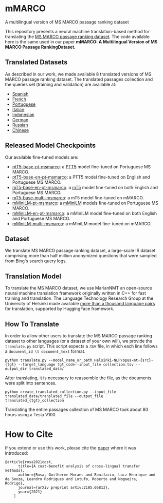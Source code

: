 # mMARCO
A multilingual version of MS MARCO passage ranking dataset

This repository presents a neural machine translation-based method for translating the [MS MARCO passage ranking dataset](https://microsoft.github.io/msmarco/).
The code available here is the same used in our paper **mMARCO: A Multilingual Version of MS MARCO Passage RankingDataset**.

## Translated Datasets
As described in our work, we made available 8 translated versions of MS MARCO passage ranking dataset.
The translated passages collection and the queries set (training and validation) are available at:
* [Spanish](https://console.cloud.google.com/storage/browser/msmarco-translated/multi_msmarco/spanish)
* [French](https://console.cloud.google.com/storage/browser/msmarco-translated/multi_msmarco/french)
* [Portuguese](https://console.cloud.google.com/storage/browser/msmarco-translated/multi_msmarco/portuguese)
* [Italian](https://console.cloud.google.com/storage/browser/msmarco-translated/multi_msmarco/italian)
* [Indonesian](https://console.cloud.google.com/storage/browser/msmarco-translated/multi_msmarco/indonesian)
* [German](https://console.cloud.google.com/storage/browser/msmarco-translated/multi_msmarco/german)
* [Russian](https://console.cloud.google.com/storage/browser/msmarco-translated/multi_msmarco/russian)
* [Chinese](https://console.cloud.google.com/storage/browser/msmarco-translated/multi_msmarco/chinese)


## Released Model Checkpoints
Our available fine-tuned models are: 
* [ptT5-base-pt-msmarco](https://huggingface.co/unicamp-dl/ptt5-base-pt-msmarco-100k): a [PTT5](https://github.com/unicamp-dl/PTT5) model fine-tuned on Portuguese MS MARCO.
* [ptT5-base-en-pt-msmarco](https://huggingface.co/unicamp-dl/ptt5-base-en-pt-msmarco-10k): a PTT5 model fine-tuned on English and Portuguese MS MARCO.
* [mT5-base-en-pt-msmarco](https://huggingface.co/unicamp-dl/mt5-base-en-pt-msmarco): a [mT5](https://github.com/google-research/multilingual-t5) model fine-tuned on both English and Portuguese MS MARCO.
* [mT5-base-multi-msmarco](https://huggingface.co/unicamp-dl/mt5-base-multi-msmarco): a mT5 model fine-tuned on mMARCO.
* [mMiniLM-pt-msmarco](https://huggingface.co/unicamp-dl/multilingual-MiniLM-L6-v2-pt-msmarco): a [mMiniLM](https://github.com/microsoft/unilm/tree/master/minilm) models fine-tuned on Portuguese MS MARCO.
* [mMiniLM-en-pt-msmarco](https://huggingface.co/unicamp-dl/multilingual-MiniLM-L6-v2-en-pt-msmarco): a mMiniLM model fine-tuned on both English and Portuguese MS MARCO.
* [mMiniLM-multi-msmarco](https://huggingface.co/unicamp-dl/multilingual-MiniLM-L6-v2-multi-msmarco): a mMiniLM model fine-tuned on mMARCO.

## Dataset
We translate MS MARCO passage ranking dataset, a large-scale IR dataset comprising more than half million anonymized questions that were sampled from Bing's search query logs.

## Translation Model
To translate the MS MARCO dataset, we use MarianNMT an open-source neural machine translation framework originally written in C++ for fast training and translation. The Language Technology Research Group at the University of Helsinki made available [more than a thousand language pairs](https://huggingface.co/Helsinki-NLP) for translation, supported by HuggingFace framework.

## How To Translate
In order to allow other users to translate the MS MARCO passage ranking dataset to other languages (or a dataset of your own will), we provide the ```translate.py``` script. This script expects a .tsv file, in which each line follows a ```document_id \t document_text``` format.
```
python translate.py --model_name_or_path Helsinki-NLP/opus-mt-{src}-{tgt} --target_language tgt_code--input_file collection.tsv --output_dir translated_data/
```
After translating, it is necessary to reassemble the file, as the documents were split into sentences.
```
python create_translated_collection.py --input_file translated_data/translated_file --output_file translated_{tgt}_collection
```
Translating the entire passages collection of MS MARCO took about 80 hours using a Tesla V100.
# How to Cite

If you extend or use this work, please cite the [paper][paper] where it was
introduced:

```
@article{rosa2021cost,
      title={A cost-benefit analysis of cross-lingual transfer methods},
      author={Rosa, Guilherme Moraes and Bonifacio, Luiz Henrique and de Souza, Leandro Rodrigues and Lotufo, Roberto and Nogueira, Rodrigo},
      journal={arXiv preprint arXiv:2105.06813},
      year={2021}
    }
```

[paper]: https://arxiv.org/abs/2105.06813
